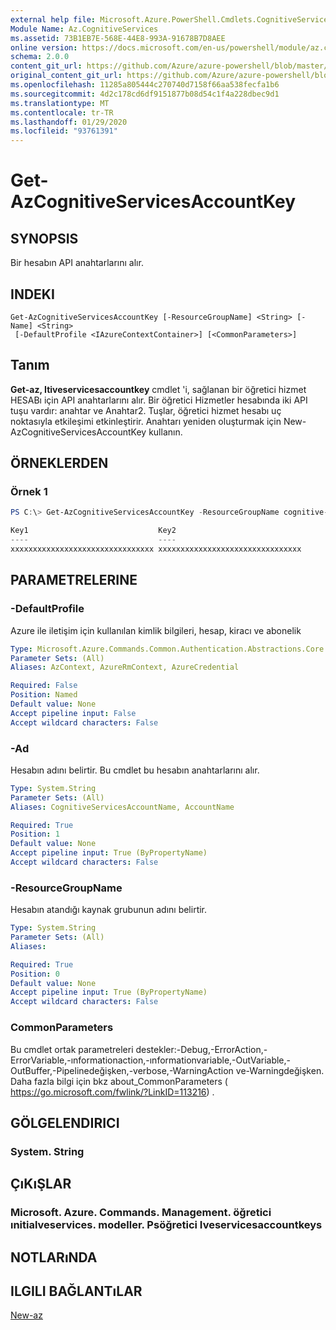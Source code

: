 ```yaml
---
external help file: Microsoft.Azure.PowerShell.Cmdlets.CognitiveServices.dll-Help.xml
Module Name: Az.CognitiveServices
ms.assetid: 73B1EB7E-568E-44E8-993A-91678B7D8AEE
online version: https://docs.microsoft.com/en-us/powershell/module/az.cognitiveservices/get-azcognitiveservicesaccountkey
schema: 2.0.0
content_git_url: https://github.com/Azure/azure-powershell/blob/master/src/CognitiveServices/CognitiveServices/help/Get-AzCognitiveServicesAccountKey.md
original_content_git_url: https://github.com/Azure/azure-powershell/blob/master/src/CognitiveServices/CognitiveServices/help/Get-AzCognitiveServicesAccountKey.md
ms.openlocfilehash: 11285a805444c270740d7158f66aa538fecfa1b6
ms.sourcegitcommit: 4d2c178cd6df9151877b08d54c1f4a228dbec9d1
ms.translationtype: MT
ms.contentlocale: tr-TR
ms.lasthandoff: 01/29/2020
ms.locfileid: "93761391"
---
```

# Get-AzCognitiveServicesAccountKey

## SYNOPSIS
Bir hesabın API anahtarlarını alır.

## INDEKI

```
Get-AzCognitiveServicesAccountKey [-ResourceGroupName] <String> [-Name] <String>
 [-DefaultProfile <IAzureContextContainer>] [<CommonParameters>]
```

## Tanım
**Get-az, Itiveservicesaccountkey** cmdlet 'i, sağlanan bir öğretici hizmet HESABı için API anahtarlarını alır.
Bir öğretici Hizmetler hesabında iki API tuşu vardır: anahtar ve Anahtar2.
Tuşlar, öğretici hizmet hesabı uç noktasıyla etkileşimi etkinleştirir.
Anahtarı yeniden oluşturmak için New-AzCognitiveServicesAccountKey kullanın.

## ÖRNEKLERDEN

### Örnek 1
```powershell
PS C:\> Get-AzCognitiveServicesAccountKey -ResourceGroupName cognitive-services-resource-group -name myluis

Key1                             Key2
----                             ----
xxxxxxxxxxxxxxxxxxxxxxxxxxxxxxxx xxxxxxxxxxxxxxxxxxxxxxxxxxxxxxxx
```

## PARAMETRELERINE

### -DefaultProfile
Azure ile iletişim için kullanılan kimlik bilgileri, hesap, kiracı ve abonelik

```yaml
Type: Microsoft.Azure.Commands.Common.Authentication.Abstractions.Core.IAzureContextContainer
Parameter Sets: (All)
Aliases: AzContext, AzureRmContext, AzureCredential

Required: False
Position: Named
Default value: None
Accept pipeline input: False
Accept wildcard characters: False
```

### -Ad
Hesabın adını belirtir.
Bu cmdlet bu hesabın anahtarlarını alır.

```yaml
Type: System.String
Parameter Sets: (All)
Aliases: CognitiveServicesAccountName, AccountName

Required: True
Position: 1
Default value: None
Accept pipeline input: True (ByPropertyName)
Accept wildcard characters: False
```

### -ResourceGroupName
Hesabın atandığı kaynak grubunun adını belirtir.

```yaml
Type: System.String
Parameter Sets: (All)
Aliases:

Required: True
Position: 0
Default value: None
Accept pipeline input: True (ByPropertyName)
Accept wildcard characters: False
```

### CommonParameters
Bu cmdlet ortak parametreleri destekler:-Debug,-ErrorAction,-ErrorVariable,-ınformationaction,-ınformationvariable,-OutVariable,-OutBuffer,-Pipelinedeğişken,-verbose,-WarningAction ve-Warningdeğişken. Daha fazla bilgi için bkz about_CommonParameters ( https://go.microsoft.com/fwlink/?LinkID=113216) .

## GÖLGELENDIRICI

### System. String

## ÇıKıŞLAR

### Microsoft. Azure. Commands. Management. öğretici ınitialveservices. modeller. Psöğretici Iveservicesaccountkeys

## NOTLARıNDA

## ILGILI BAĞLANTıLAR

[New-az](./New-AzCognitiveServicesAccountKey.md)


